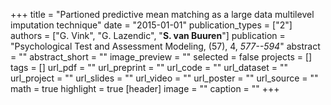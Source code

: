 +++
title = "Partioned predictive mean matching as a large data multilevel imputation technique"
date = "2015-01-01"
publication_types = ["2"]
authors = ["G. Vink", "G. Lazendic", "**S. van Buuren**"]
publication = "Psychological Test and Assessment Modeling, (57), 4, _577--594_"
abstract = ""
abstract_short = ""
image_preview = ""
selected = false
projects = []
tags = []
url_pdf = ""
url_preprint = ""
url_code = ""
url_dataset = ""
url_project = ""
url_slides = ""
url_video = ""
url_poster = ""
url_source = ""
math = true
highlight = true
[header]
image = ""
caption = ""
+++
